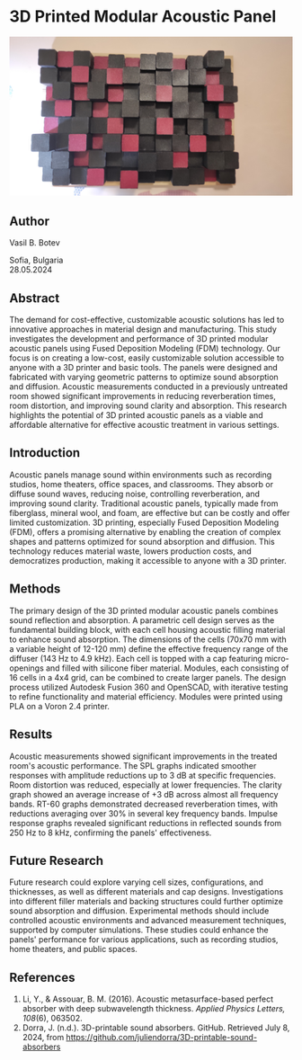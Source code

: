 # 3D Printed Modular Acoustic Panel
![3D Printed accoustic panel](/Pictures/IMG_20231203_182340.jpg)
## Author
Vasil B. Botev

Sofia, Bulgaria  
28.05.2024

## Abstract
The demand for cost-effective, customizable acoustic solutions has led to innovative approaches in material design and manufacturing. This study investigates the development and performance of 3D printed modular acoustic panels using Fused Deposition Modeling (FDM) technology. Our focus is on creating a low-cost, easily customizable solution accessible to anyone with a 3D printer and basic tools. The panels were designed and fabricated with varying geometric patterns to optimize sound absorption and diffusion. Acoustic measurements conducted in a previously untreated room showed significant improvements in reducing reverberation times, room distortion, and improving sound clarity and absorption. This research highlights the potential of 3D printed acoustic panels as a viable and affordable alternative for effective acoustic treatment in various settings.

## Introduction
Acoustic panels manage sound within environments such as recording studios, home theaters, office spaces, and classrooms. They absorb or diffuse sound waves, reducing noise, controlling reverberation, and improving sound clarity. Traditional acoustic panels, typically made from fiberglass, mineral wool, and foam, are effective but can be costly and offer limited customization. 3D printing, especially Fused Deposition Modeling (FDM), offers a promising alternative by enabling the creation of complex shapes and patterns optimized for sound absorption and diffusion. This technology reduces material waste, lowers production costs, and democratizes production, making it accessible to anyone with a 3D printer.

## Methods
The primary design of the 3D printed modular acoustic panels combines sound reflection and absorption. A parametric cell design serves as the fundamental building block, with each cell housing acoustic filling material to enhance sound absorption. The dimensions of the cells (70x70 mm with a variable height of 12-120 mm) define the effective frequency range of the diffuser (143 Hz to 4.9 kHz). Each cell is topped with a cap featuring micro-openings and filled with silicone fiber material. Modules, each consisting of 16 cells in a 4x4 grid, can be combined to create larger panels. The design process utilized Autodesk Fusion 360 and OpenSCAD, with iterative testing to refine functionality and material efficiency. Modules were printed using PLA on a Voron 2.4 printer.

## Results
Acoustic measurements showed significant improvements in the treated room's acoustic performance. The SPL graphs indicated smoother responses with amplitude reductions up to 3 dB at specific frequencies. Room distortion was reduced, especially at lower frequencies. The clarity graph showed an average increase of +3 dB across almost all frequency bands. RT-60 graphs demonstrated decreased reverberation times, with reductions averaging over 30% in several key frequency bands. Impulse response graphs revealed significant reductions in reflected sounds from 250 Hz to 8 kHz, confirming the panels' effectiveness.

## Future Research
Future research could explore varying cell sizes, configurations, and thicknesses, as well as different materials and cap designs. Investigations into different filler materials and backing structures could further optimize sound absorption and diffusion. Experimental methods should include controlled acoustic environments and advanced measurement techniques, supported by computer simulations. These studies could enhance the panels' performance for various applications, such as recording studios, home theaters, and public spaces.

## References
1. Li, Y., & Assouar, B. M. (2016). Acoustic metasurface-based perfect absorber with deep subwavelength thickness. *Applied Physics Letters, 108*(6), 063502.
2. Dorra, J. (n.d.). 3D-printable sound absorbers. GitHub. Retrieved July 8, 2024, from https://github.com/juliendorra/3D-printable-sound-absorbers
